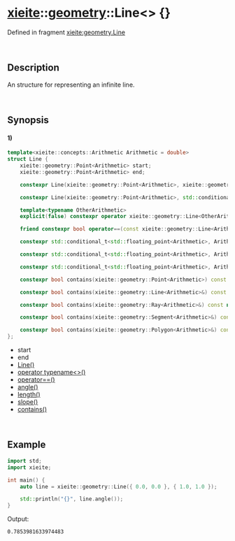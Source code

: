 # [xieite](../../xieite.md)\:\:[geometry](../../geometry.md)\:\:Line\<\> \{\}
Defined in fragment [xieite:geometry.Line](../../../src/geometry/line.cpp)

&nbsp;

## Description
An structure for representing an infinite line.

&nbsp;

## Synopsis
#### 1)
```cpp
template<xieite::concepts::Arithmetic Arithmetic = double>
struct Line {
    xieite::geometry::Point<Arithmetic> start;
    xieite::geometry::Point<Arithmetic> end;

    constexpr Line(xieite::geometry::Point<Arithmetic>, xieite::geometry::Point<Arithmetic>) noexcept;

    constexpr Line(xieite::geometry::Point<Arithmetic>, std::conditional_t<std::floating_point<Arithmetic>, Arithmetic, double>) noexcept;

    template<typename OtherArithmetic>
    explicit(false) constexpr operator xieite::geometry::Line<OtherArithmetic>() const noexcept;

    friend constexpr bool operator==(const xieite::geometry::Line<Arithmetic>&, const xieite::geometry::Line<Arithmetic>&) noexcept;

    constexpr std::conditional_t<std::floating_point<Arithmetic>, Arithmetic, double> angle() const noexcept;

    constexpr std::conditional_t<std::floating_point<Arithmetic>, Arithmetic, double> length() const noexcept;

    constexpr std::conditional_t<std::floating_point<Arithmetic>, Arithmetic, double> slope() const noexcept;

    constexpr bool contains(xieite::geometry::Point<Arithmetic>) const noexcept;

    constexpr bool contains(xieite::geometry::Line<Arithmetic>&) const noexcept;

    constexpr bool contains(xieite::geometry::Ray<Arithmetic>&) const noexcept;

    constexpr bool contains(xieite::geometry::Segment<Arithmetic>&) const noexcept;

    constexpr bool contains(xieite::geometry::Polygon<Arithmetic>&) const noexcept;
};
```
- start
- end
- [Line\(\)](./structures/line/1/operators/constructor.md)
- [operator typename\<\>\(\)](./structures/line/1/operators/cast.md)
- [operator==\(\)](./structures/line/1/operators/equal.md)
- [angle\(\)](./structures/line/1/angle.md)
- [length\(\)](./structures/line/1/length.md)
- [slope\(\)](./structures/line/1/slope.md)
- [contains\(\)](./structures/line/1/contains.md)

&nbsp;

## Example
```cpp
import std;
import xieite;

int main() {
    auto line = xieite::geometry::Line({ 0.0, 0.0 }, { 1.0, 1.0 });

    std::println("{}", line.angle());
}
```
Output:
```
0.7853981633974483
```
